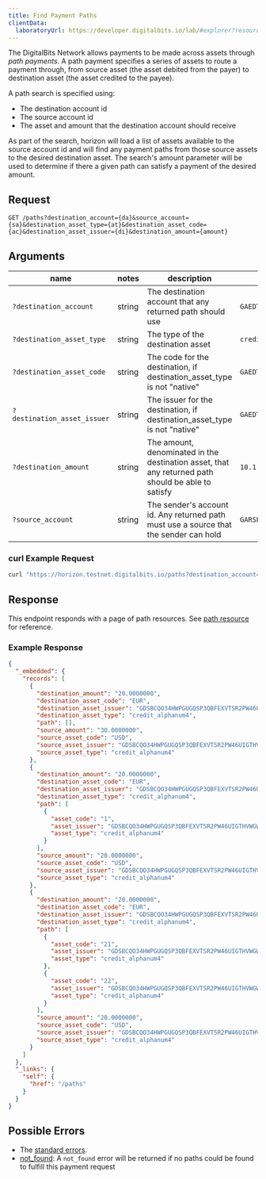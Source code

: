```yaml
---
title: Find Payment Paths
clientData:
  laboratoryUrl: https://developer.digitalbits.io/lab/#explorer?resource=paths&endpoint=all
---
```


The DigitalBits Network allows payments to be made across assets through _path payments_.  A path payment specifies a series of assets to route a payment through, from source asset (the asset debited from the payer) to destination asset (the asset credited to the payee).

A path search is specified using:

- The destination account id
- The source account id
- The asset and amount that the destination account should receive

As part of the search, horizon will load a list of assets available to the source account id and will find any payment paths from those source assets to the desired destination asset. The search's amount parameter will be used to determine if there a given path can satisfy a payment of the desired amount.

## Request

```
GET /paths?destination_account={da}&source_account={sa}&destination_asset_type={at}&destination_asset_code={ac}&destination_asset_issuer={di}&destination_amount={amount}
```

## Arguments

| name                        | notes  | description                                                                                        | example                                                    |
|-----------------------------|--------|----------------------------------------------------------------------------------------------------|------------------------------------------------------------|
| `?destination_account`      | string | The destination account that any returned path should use                                          | `GAEDTJ4PPEFVW5XV2S7LUXBEHNQMX5Q2GM562RJGOQG7GVCE5H3HIB4V` |
| `?destination_asset_type`   | string | The type of the destination asset                                                                  | `credit_alphanum4`                                         |
| `?destination_asset_code`   | string | The code for the destination, if destination_asset_type is not "native"                            | `GAEDTJ4PPEFVW5XV2S7LUXBEHNQMX5Q2GM562RJGOQG7GVCE5H3HIB4V` |
| `?destination_asset_issuer` | string | The issuer for the destination, if destination_asset_type is not "native"                          | `GAEDTJ4PPEFVW5XV2S7LUXBEHNQMX5Q2GM562RJGOQG7GVCE5H3HIB4V` |
| `?destination_amount`       | string | The amount, denominated in the destination asset, that any returned path should be able to satisfy | `10.1`                                                     |
| `?source_account`           | string | The sender's account id.  Any returned path must use a source that the sender can hold             | `GARSFJNXJIHO6ULUBK3DBYKVSIZE7SC72S5DYBCHU7DKL22UXKVD7MXP` |



### curl Example Request

```sh
curl "https://horizon.testnet.digitalbits.io/paths?destination_account=GAEDTJ4PPEFVW5XV2S7LUXBEHNQMX5Q2GM562RJGOQG7GVCE5H3HIB4V&source_account=GARSFJNXJIHO6ULUBK3DBYKVSIZE7SC72S5DYBCHU7DKL22UXKVD7MXP&destination_asset_type=credit_alphanum4&destination_asset_code=EUR&destination_asset_issuer=GDSBCQO34HWPGUGQSP3QBFEXVTSR2PW46UIGTHVWGWJGQKH3AFNHXHXN&destination_amount=20"
```

## Response

This endpoint responds with a page of path resources.  See [path resource](../resources/path.md) for reference.

### Example Response

```json
{
  "_embedded": {
    "records": [
      {
        "destination_amount": "20.0000000",
        "destination_asset_code": "EUR",
        "destination_asset_issuer": "GDSBCQO34HWPGUGQSP3QBFEXVTSR2PW46UIGTHVWGWJGQKH3AFNHXHXN",
        "destination_asset_type": "credit_alphanum4",
        "path": [],
        "source_amount": "30.0000000",
        "source_asset_code": "USD",
        "source_asset_issuer": "GDSBCQO34HWPGUGQSP3QBFEXVTSR2PW46UIGTHVWGWJGQKH3AFNHXHXN",
        "source_asset_type": "credit_alphanum4"
      },
      {
        "destination_amount": "20.0000000",
        "destination_asset_code": "EUR",
        "destination_asset_issuer": "GDSBCQO34HWPGUGQSP3QBFEXVTSR2PW46UIGTHVWGWJGQKH3AFNHXHXN",
        "destination_asset_type": "credit_alphanum4",
        "path": [
          {
            "asset_code": "1",
            "asset_issuer": "GDSBCQO34HWPGUGQSP3QBFEXVTSR2PW46UIGTHVWGWJGQKH3AFNHXHXN",
            "asset_type": "credit_alphanum4"
          }
        ],
        "source_amount": "20.0000000",
        "source_asset_code": "USD",
        "source_asset_issuer": "GDSBCQO34HWPGUGQSP3QBFEXVTSR2PW46UIGTHVWGWJGQKH3AFNHXHXN",
        "source_asset_type": "credit_alphanum4"
      },
      {
        "destination_amount": "20.0000000",
        "destination_asset_code": "EUR",
        "destination_asset_issuer": "GDSBCQO34HWPGUGQSP3QBFEXVTSR2PW46UIGTHVWGWJGQKH3AFNHXHXN",
        "destination_asset_type": "credit_alphanum4",
        "path": [
          {
            "asset_code": "21",
            "asset_issuer": "GDSBCQO34HWPGUGQSP3QBFEXVTSR2PW46UIGTHVWGWJGQKH3AFNHXHXN",
            "asset_type": "credit_alphanum4"
          },
          {
            "asset_code": "22",
            "asset_issuer": "GDSBCQO34HWPGUGQSP3QBFEXVTSR2PW46UIGTHVWGWJGQKH3AFNHXHXN",
            "asset_type": "credit_alphanum4"
          }
        ],
        "source_amount": "20.0000000",
        "source_asset_code": "USD",
        "source_asset_issuer": "GDSBCQO34HWPGUGQSP3QBFEXVTSR2PW46UIGTHVWGWJGQKH3AFNHXHXN",
        "source_asset_type": "credit_alphanum4"
      }
    ]
  },
  "_links": {
    "self": {
      "href": "/paths"
    }
  }
}
```

## Possible Errors

- The [standard errors](../errors.md#Standard-Errors).
- [not_found](../errors/not-found.md): A `not_found` error will be returned if no paths could be found to fulfill this payment request
